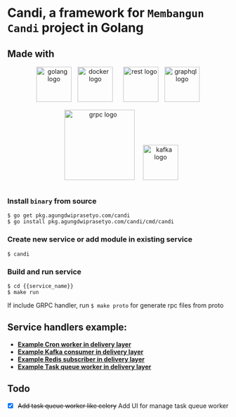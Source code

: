 # Candi, a framework for `Membangun Candi` project in Golang

## Made with
<p align="center">
  <img src="https://storage.googleapis.com/agungdp/static/logo/golang.png" width="80" alt="golang logo" />
  <img src="https://storage.googleapis.com/agungdp/static/logo/docker.png" width="80" hspace="10" alt="docker logo" />
  <img src="https://storage.googleapis.com/agungdp/static/logo/rest.png" width="80" hspace="10" alt="rest logo" />
  <img src="https://storage.googleapis.com/agungdp/static/logo/graphql.png" width="80" alt="graphql logo" />
  <img src="https://storage.googleapis.com/agungdp/static/logo/grpc.png" width="160" hspace="15" vspace="15" alt="grpc logo" />
  <img src="https://storage.googleapis.com/agungdp/static/logo/kafka.png" height="80" alt="kafka logo" />
</p>


### Install `binary` from source
```
$ go get pkg.agungdwiprasetyo.com/candi
$ go install pkg.agungdwiprasetyo.com/candi/cmd/candi
```


### Create new service or add module in existing service
```
$ candi
```

### Build and run service
```
$ cd {{service_name}}
$ make run
```
If include GRPC handler, run `$ make proto` for generate rpc files from proto


## Service handlers example:
* [**Example Cron worker in delivery layer**](https://github.com/agungdwiprasetyo/backend-microservices/tree/master/pkg/codebase/app/cron_worker)
* [**Example Kafka consumer in delivery layer**](https://github.com/agungdwiprasetyo/backend-microservices/tree/master/pkg/codebase/app/kafka_worker)
* [**Example Redis subscriber in delivery layer**](https://github.com/agungdwiprasetyo/backend-microservices/tree/master/pkg/codebase/app/redis_worker)
* [**Example Task queue worker in delivery layer**](https://github.com/agungdwiprasetyo/backend-microservices/tree/master/pkg/codebase/app/task_queue_worker)


## Todo
- [x] ~~Add task queue worker like celery~~ Add UI for manage task queue worker

